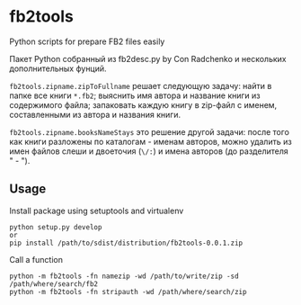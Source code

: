 fb2tools
========

Python scripts for prepare FB2 files easily

Пакет Python собранный из fb2desc.py by Con Radchenko
и нескольких дополнительных фунций.

``fb2tools.zipname.zipToFullname`` решает следующую задачу:
найти в папке все книги ``*.fb2``;
выяснить имя автора и название книги из содержимого файла;
запаковать каждую книгу в zip-файл с именем, составленными из автора и названия книги.

``fb2tools.zipname.booksNameStays`` это решение другой задачи:
после того как книги разложены по каталогам - именам авторов,
можно удалить из имен файлов слеши и двоеточия (``\/:``) и имена авторов
(до разделителя " - ").

Usage
-----

Install package using setuptools and virtualenv

    python setup.py develop
    or
    pip install /path/to/sdist/distribution/fb2tools-0.0.1.zip

Call a function

    python -m fb2tools -fn namezip -wd /path/to/write/zip -sd /path/where/search/fb2
    python -m fb2tools -fn stripauth -wd /path/where/search/zip
